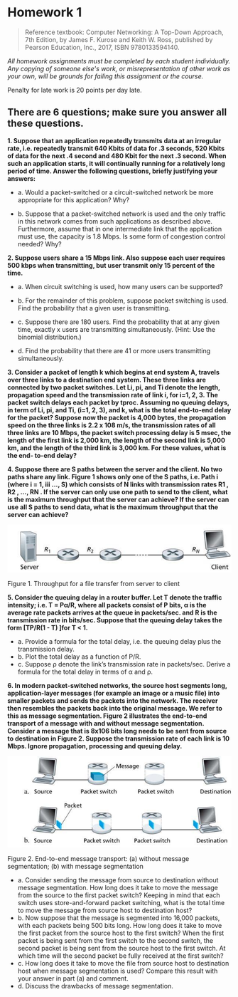 # Homework 1

>Reference textbook: Computer Networking: A Top-Down Approach, 7th Edition, by James F. Kurose and Keith W. Ross, published by Pearson Education, Inc., 2017, ISBN 9780133594140.

*All homework assignments must be completed by each student individually. Any copying of someone else's work, or misrepresentation of other work as your own, will be grounds for failing this assignment or the course.*

Penalty for late work is 20 points per day late.

## There are 6 questions; make sure you answer all these questions.

**1. Suppose that an application repeatedly transmits data at an irregular rate, i.e. repeatedly transmit 640 Kbits of data for .3 seconds, 520 Kbits of data for the next .4 second and 480 Kbit for the next .3 second. When such an application starts, it will continually running for a relatively long period of time. Answer the following questions, briefly justifying your answers:**

+ a. Would a packet-switched or a circuit-switched network be more appropriate for this application? Why?

+ b. Suppose that a packet-switched network is used and the only traffic in this network comes from such applications as described above. Furthermore, assume that in one intermediate link that the application must use, the capacity is 1.8 Mbps. Is some form of congestion control needed? Why?


**2. Suppose users share a 15 Mbps link. Also suppose each user requires 500 kbps when transmitting, but user transmit only 15 percent of the time.**

+ a. When circuit switching is used, how many users can be supported?

+ b. For the remainder of this problem, suppose packet switching is used. Find the probability that a given user is transmitting.

+ c. Suppose there are 180 users. Find the probability that at any given time, exactly x users are transmitting simultaneously. (Hint: Use the binomial distribution.)

+ d. Find the probability that there are 41 or more users transmitting simultaneously.

**3. Consider a packet of length k which begins at end system A, travels over three links to a destination end system. These three links are connected by two packet switches. Let Li, pi, and Ti denote the length, propagation speed and the transmission rate of link i, for i=1, 2, 3. The packet switch delays each packet by tproc. Assuming no queuing delays, in term of Li, pi, and Ti, (i=1, 2, 3), and k, what is the total end-to-end delay for the packet? Suppose now the packet is 4,000 bytes, the propagation speed on the three links is 2.2 x 108 m/s, the transmission rates of all three links are 10 Mbps, the packet switch processing delay is 5 msec, the length of the first link is 2,000 km, the length of the second link is 5,000 km, and the length of the third link is 3,000 km. For these values, what is the end- to-end delay?**



**4. Suppose there are S paths between the server and the client. No two paths share any link. Figure 1 shows only one of the S paths, i.e. Path i (where i = 1, iii ..., S) which consists of N links with transmission rates R1 , R2 , ..., RN . If the server can only use one path to send to the client, what is the maximum throughput that the server can achieve? If the server can use all S paths to send data, what is the maximum throughput that the server can achieve?**

![image](https://github.com/EthanRao/COMP-4320/blob/master/Homwork/IMG/Throughput%20for%20a%20file%20transfer%20from%20server%20to%20client.jpg)

Figure 1. Throughput for a file transfer from server to client

**5. Consider the queuing delay in a router buffer. Let T denote the traffic intensity; i.e. T = Pα/R, where all packets consist of P bits, α is the average rate packets arrives at the queue in packets/sec. and R is the transmission rate in bits/sec.
Suppose that the queuing delay takes the form [TP/R(1 - T) ]for T < 1.**

  + a. Provide a formula for the total delay, i.e. the queuing delay plus the transmission delay.
  + b. Plot the total delay as a function of P/R.
  + c. Suppose ρ denote the link’s transmission rate in packets/sec. Derive a formula for the total delay in terms of α and ρ.
  
**6. In modern packet-switched networks, the source host segments long, application-layer messages (for example an image or a music file) into smaller packets and sends the packets into the network. The receiver then resembles the packets back into the original message. We refer to this as message segmentation. Figure 2 illustrates the end-to-end transport of a message with and without message segmentation. Consider a message that is 8x106 bits long needs to be sent from source to destination in Figure 2. Suppose the transmission rate of each link is 10 Mbps. Ignore propagation, processing and queuing delay.**

![image](https://github.com/EthanRao/COMP-4320/blob/master/Homwork/IMG/End-to-end%20message%20transport.jpg)

Figure 2. End-to-end message transport: (a) without message segmentation; (b) with message segmentation

  + a. Consider sending the message from source to destination without message segmentation. How long does it take to move the message from the source to the first packet switch? Keeping in mind that each switch uses store-and-forward packet switching, what is the total time to move the message from source host to destination host?
  + b. Now suppose that the message is segmented into 16,000 packets, with each packets being 500 bits long. How long does it take to move the first packet from the source host to the first switch? When the first packet is being sent from the first switch to the second switch, the second packet is being sent from the source host to the first switch. At which time will the second packet be fully received at the first switch?
  + c. How long does it take to move the file from source host to destination host when message segmentation is used? Compare this result with your answer in part (a) and comment.
  + d. Discuss the drawbacks of message segmentation.




